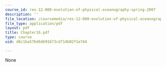 ```yaml
---
course_id: res-12-000-evolution-of-physical-oceanography-spring-2007
description: ''
file_location: /coursemedia/res-12-000-evolution-of-physical-oceanography-spring-2007/d8c1ba576d6d691673cd714b02f1e744_Chapter16.pdf
file_type: application/pdf
layout: pdf
title: Chapter16.pdf
type: course
uid: d8c1ba576d6d691673cd714b02f1e744

---
```

None